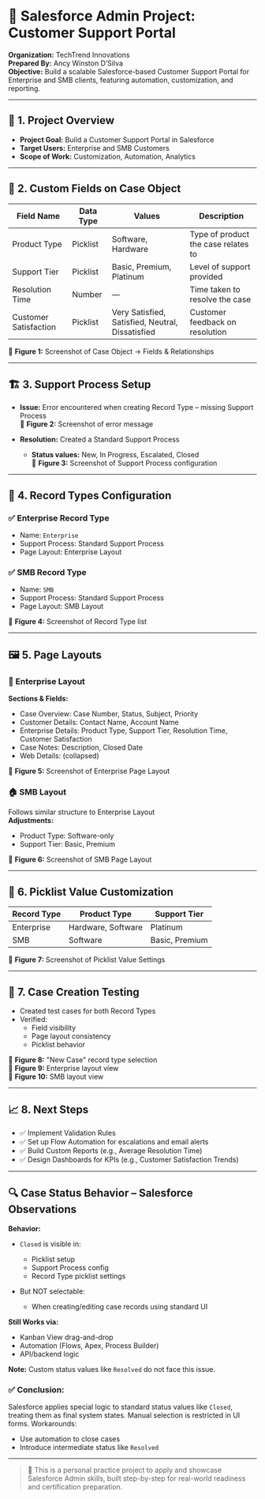 # 🧾 Salesforce Admin Project: Customer Support Portal

**Organization:** TechTrend Innovations  
**Prepared By:** Ancy Winston D’Silva  
**Objective:** Build a scalable Salesforce-based Customer Support Portal for Enterprise and SMB clients, featuring automation, customization, and reporting.

---

## 🧩 1. Project Overview

- **Project Goal:** Build a Customer Support Portal in Salesforce
- **Target Users:** Enterprise and SMB Customers
- **Scope of Work:** Customization, Automation, Analytics

---

## 🔧 2. Custom Fields on Case Object

| Field Name            | Data Type | Values                                           | Description                         |
| --------------------- | --------- | ------------------------------------------------ | ----------------------------------- |
| Product Type          | Picklist  | Software, Hardware                               | Type of product the case relates to |
| Support Tier          | Picklist  | Basic, Premium, Platinum                         | Level of support provided           |
| Resolution Time       | Number    | —                                                | Time taken to resolve the case      |
| Customer Satisfaction | Picklist  | Very Satisfied, Satisfied, Neutral, Dissatisfied | Customer feedback on resolution     |

📸 **Figure 1:** Screenshot of Case Object → Fields & Relationships

---

## 🏗️ 3. Support Process Setup

- **Issue:** Error encountered when creating Record Type – missing Support Process  
  📸 **Figure 2:** Screenshot of error message

- **Resolution:** Created a Standard Support Process

  - **Status values:** New, In Progress, Escalated, Closed  
    📸 **Figure 3:** Screenshot of Support Process configuration

---

## 🧾 4. Record Types Configuration

### ✅ Enterprise Record Type

- Name: `Enterprise`
- Support Process: Standard Support Process
- Page Layout: Enterprise Layout

### ✅ SMB Record Type

- Name: `SMB`
- Support Process: Standard Support Process
- Page Layout: SMB Layout

📸 **Figure 4:** Screenshot of Record Type list

---

## 🖼️ 5. Page Layouts

### 🏢 Enterprise Layout

**Sections & Fields:**

- Case Overview: Case Number, Status, Subject, Priority
- Customer Details: Contact Name, Account Name
- Enterprise Details: Product Type, Support Tier, Resolution Time, Customer Satisfaction
- Case Notes: Description, Closed Date
- Web Details: (collapsed)

📸 **Figure 5:** Screenshot of Enterprise Page Layout

### 🏠 SMB Layout

Follows similar structure to Enterprise Layout  
**Adjustments:**

- Product Type: Software-only
- Support Tier: Basic, Premium

📸 **Figure 6:** Screenshot of SMB Page Layout

---

## 🔁 6. Picklist Value Customization

| Record Type | Product Type       | Support Tier   |
| ----------- | ------------------ | -------------- |
| Enterprise  | Hardware, Software | Platinum       |
| SMB         | Software           | Basic, Premium |

📸 **Figure 7:** Screenshot of Picklist Value Settings

---

## 🧪 7. Case Creation Testing

- Created test cases for both Record Types
- Verified:
  - Field visibility
  - Page layout consistency
  - Picklist behavior

📸 **Figure 8:** "New Case" record type selection  
📸 **Figure 9:** Enterprise layout view  
📸 **Figure 10:** SMB layout view

---

## 📈 8. Next Steps

- ✅ Implement Validation Rules
- ✅ Set up Flow Automation for escalations and email alerts
- ✅ Build Custom Reports (e.g., Average Resolution Time)
- ✅ Design Dashboards for KPIs (e.g., Customer Satisfaction Trends)

---

## 🔍 Case Status Behavior – Salesforce Observations

**Behavior:**

- `Closed` is visible in:

  - Picklist setup
  - Support Process config
  - Record Type picklist settings

- But NOT selectable:
  - When creating/editing case records using standard UI

**Still Works via:**

- Kanban View drag-and-drop
- Automation (Flows, Apex, Process Builder)
- API/backend logic

**Note:** Custom status values like `Resolved` do not face this issue.

### ✅ Conclusion:

Salesforce applies special logic to standard status values like `Closed`, treating them as final system states. Manual selection is restricted in UI forms. Workarounds:

- Use automation to close cases
- Introduce intermediate status like `Resolved`

---

> 📌 This is a personal practice project to apply and showcase Salesforce Admin skills, built step-by-step for real-world readiness and certification preparation.
